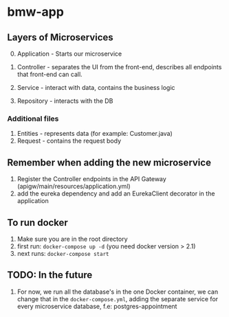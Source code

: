 # bmw-app

## Layers of Microservices

0. Application - Starts our microservice

1. Controller - separates the UI from the front-end,
   describes all endpoints that front-end can call.
   
2. Service - interact with data, contains the business logic

3. Repository - interacts with the DB

### Additional files

1. Entities - represents data (for example: Customer.java)
2. Request - contains the request body

## Remember when adding the new microservice

1. Register the Controller endpoints in the API Gateway (apigw/main/resources/application.yml)
2. add the eureka dependency and add an EurekaClient decorator in the application


## To run docker

1. Make sure you are in the root directory
2. first run: `docker-compose up -d` (you need docker version > 2.1)
3. next runs: `docker-compose start`

## TODO: In the future

1. For now, we run all the database's in the one Docker container,
we can change that in the `docker-compose.yml`, adding the separate
   service for every microservice database, f.e: postgres-appointment


